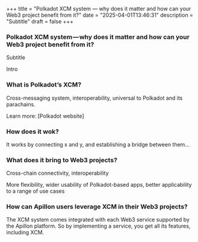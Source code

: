 +++
title = "Polkadot XCM system — why does it matter and how can your Web3 project benefit from it?"
date = "2025-04-01T13:46:31"
description = "Subtitle"
draft = false
+++

### Polkadot XCM system — why does it matter and how can your Web3 project benefit from it?


Subtitle


Intro


### What is Polkadot’s XCM?


Cross-messaging system, interoperability, universal to Polkadot and its parachains.


Learn more: [Polkadot website]


### How does it wok?


It works by connecting x and y, and establishing a bridge between them…


### What does it bring to Web3 projects?


Cross-chain connectivity, interoperability


More flexibility, wider usability of Polkadot-based apps, better applicability to a range of use cases


### How can Apillon users leverage XCM in their Web3 projects?


The XCM system comes integrated with each Web3 service supported by the Apillon platform. So by implementing a service, you get all its features, including XCM.

